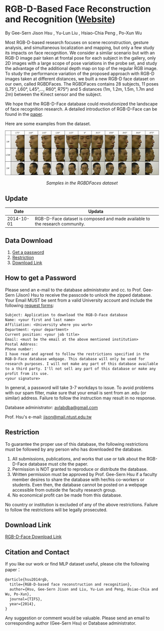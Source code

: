 # RGB-D-Based Face Reconstruction and Recognition ([Website](https://sites.google.com/site/avlrgbdfacedatabase/))

By Gee-Sern Jison Hsu , Yu-Lun Liu , Hsiao-Chia Peng , Po-Xun Wu

Most RGB-D-based research focuses on scene reconstruction, gesture analysis, and simultaneous localization and mapping, but only a few study its impacts on face recognition. We consider a similar scenario but with an RGB-D image pair taken at frontal pose for each subject in the gallery, only 2D images with a large scope of pose variations in the probe set, and study the advantage of the additional depth map on top of the regular RGB image. To study the performance variation of the proposed approach with RGB-D images taken at different distances, we built a new RGB-D face dataset on our own, called RGBDFaces. The RGBDFaces contains 28 subjects, 11 poses (L75°, L60°, L45°,..., R60°, R75°) and 5 distances (1m, 1.2m, 1.5m, 1.7m and 2m) between the Kinect sensor and the subject.

We hope that the RGB-D-Face database could revolutionized the landscape of face recognition research. A detailed introduction of RGB-D-Face can be found in the [paper](https://ieeexplore.ieee.org/abstract/document/6914582).

Here are some examples from the dataset.

<p align="center">
	<img src="fig7.jpg">
	<p align="center">
		<em>Samples in the RGBDFaces dataset</em>
	</p>
</p>


Update
--
|Date|Updata|
|----|------|
|2014-10-01|RGB-D-Face dataset is composed and made available to the research community.|


Data Download 
--
 1. [Get a password](#how-to-get-a-password)
 2. [Restriction](#restriction)
 3. [Download Link](#download-link)
 
How to get a Password
-
Please send an e-mail to the database administrator and cc. to Prof. Gee-Sern (Jison) Hsu to receive the passcode to unlock the zipped database. Your Email MUST be sent from a valid University account and include the following [request forms](./RequestForms.txt):

```
Subject: Application to download the RGB-D-Face database
Name: <your first and last name>
Affiliation: <University where you work>
Department: <your department>
Current position: <your job title>
Email: <must be the email at the above mentioned institution>
Postal Address:
Phone number:
I have read and agreed to follow the restrictions specified in the RGB-D-Face database webpage. This database will only be used for research purposes. I will not make any part of this database available to a third party. I'll not sell any part of this database or make any profit from its use.
<your signature>
```
In general, a password will take 3-7 workdays to issue. To avoid problems with our spam filter, make sure that your email is sent from an .edu (or similar) address. Failure to follow the instruction may result in no response. 

Database administrator: avlabdba@gmail.com

Prof. Hsu's e-mail: jison@mail.ntust.edu.tw



Restriction
-
To guarantee the proper use of this database, the following restrictions must be followed by any person who has downloaded the database.
 1. All submissions, publications, and works that use or talk about the RGB-D-Face database must cite the paper. 
 2. Permission is NOT granted to reproduce or distribute the database. 
 3. Written permission must be approved by Prof. Gee-Sern Hsu if a faculty member desires to share the database with her/his co-workers or students. Even then, the database cannot be posted on a webpage accessible from outside the faculty research group. 
 4. No economical profit can be made from this database. 
 
No country or institution is excluded of any of the above restrictions. Failure to follow the restrictions will be legally prosecuted.

Download Link
-
[RGB-D-Face Download Link](https://drive.google.com/drive/folders/14auDxMVkwwxKXdN2SvQa5B6_7R4eZFA1?usp=sharing)


Citation and Contact
--
If you like our work or find MLP dataset useful, please cite the following paper：
```
@article{hsu2014rgb,
  title={RGB-D-based face reconstruction and recognition},
  author={Hsu, Gee-Sern Jison and Liu, Yu-Lun and Peng, Hsiao-Chia and Wu, Po-Xun},
  journal={TIFS},
  year={2014},
}
```
Any suggestion or comment would be valuable. Please send an email to corresponding author (Gee-Sern Hsu) or Database administrator.
